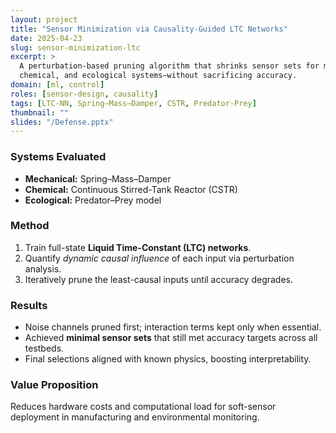 ```yaml
---
layout: project
title: "Sensor Minimization via Causality-Guided LTC Networks"
date: 2025-04-23
slug: sensor-minimization-ltc
excerpt: >
  A perturbation-based pruning algorithm that shrinks sensor sets for mechanical,
  chemical, and ecological systems—without sacrificing accuracy.
domain: [ml, control]
roles: [sensor-design, causality]
tags: [LTC-NN, Spring–Mass–Damper, CSTR, Predator-Prey]
thumbnail: ""
slides: "/Defense.pptx"
---
```


### Systems Evaluated  
* **Mechanical:** Spring–Mass–Damper  
* **Chemical:** Continuous Stirred-Tank Reactor (CSTR)  
* **Ecological:** Predator–Prey model

### Method  
1. Train full-state **Liquid Time-Constant (LTC) networks**.  
2. Quantify *dynamic causal influence* of each input via perturbation analysis.  
3. Iteratively prune the least-causal inputs until accuracy degrades.

### Results  
* Noise channels pruned first; interaction terms kept only when essential.  
* Achieved **minimal sensor sets** that still met accuracy targets across all testbeds.  
* Final selections aligned with known physics, boosting interpretability.

### Value Proposition  
Reduces hardware costs and computational load for soft-sensor deployment in manufacturing and environmental monitoring.
